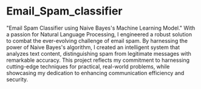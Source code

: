 # Email_Spam_classifier

"Email Spam Classifier using Naive Bayes's Machine Learning Model." With a passion for Natural Language Processing, I engineered a robust solution to combat the ever-evolving challenge of email spam. By harnessing the power of Naive Bayes's algorithm, I created an intelligent system that analyzes text content, distinguishing spam from legitimate messages with remarkable accuracy. This project reflects my commitment to harnessing cutting-edge techniques for practical, real-world problems, while showcasing my dedication to enhancing communication efficiency and security.
